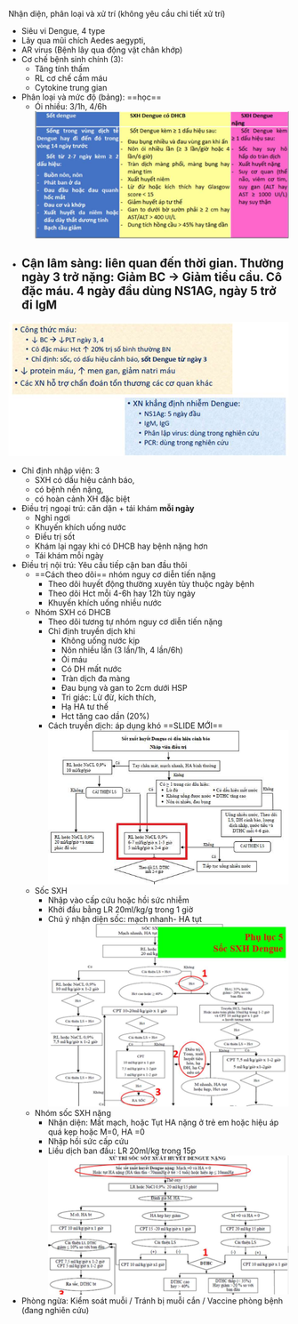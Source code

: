 Nhận diện, phân loại và xử trí (không yêu cầu chi tiết xử trí)  
- Siêu vi Dengue, 4 type  
- Lây qua mũi chích Aedes aegypti,  
- AR virus (Bệnh lây qua động vật chân khớp)  
- Cơ chế bệnh sinh chính (3):   
	- Tăng tính thấm  
	- RL cơ chế cầm máu  
	- Cytokine trung gian  
- Phân loại và mức độ (bảng): ==học==  
	- Ói nhiều: 3/1h, 4/6h  
![Sốt xuất huyết Dengue-1687333076688.jpeg](../../../../../200%20Files/image/image/S%E1%BB%91t%20xu%E1%BA%A5t%20huy%E1%BA%BFt%20Dengue-1687333076688.jpeg)  
- Cận lâm sàng: liên quan đến thời gian. Thường ngày 3 trở nặng: Giảm BC -> Giảm tiểu cầu. Cô đặc máu. 4 ngày đầu dùng NS1AG, ngày 5 trở đi IgM  
	-   
![Sốt xuất huyết Dengue-1687333082732.jpeg](../../../../../200%20Files/image/image/S%E1%BB%91t%20xu%E1%BA%A5t%20huy%E1%BA%BFt%20Dengue-1687333082732.jpeg)  
- Chỉ định nhập viện: 3  
	- SXH có dấu hiệu cảnh báo,   
	- có bệnh nền nặng,   
	- có hoàn cảnh XH đặc biệt  
- Điều trị ngoại trú: căn dặn + tái khám **mỗi ngày**  
	- Nghỉ ngơi  
	- Khuyến khích uống nước  
	- Điều trị sốt  
	- Khám lại ngay khi có DHCB hay bệnh nặng hơn  
	- Tái khám mỗi ngày  
- Điều trị nội trú: Yêu cầu tiếp cận ban đầu thôi  
	- ==Cách theo dõi== nhóm nguy cơ diễn tiến nặng  
		- Theo dõi huyết động thường xuyên tùy thuộc ngày bệnh  
		- Theo dõi Hct mỗi 4-6h hay 12h tùy ngày  
		- Khuyến khích uống nhiều nước  
	- Nhóm SXH có DHCB  
		- Theo dõi tương tự nhóm nguy cơ diễn tiến nặng  
		- Chỉ định truyền dịch khi  
			- Không uống nước kịp  
			- Nôn nhiều lần (3 lần/1h, 4 lần/6h)  
			- Ói máu  
			- Có DH mất nước  
			- Tràn dịch đa màng  
			- Đau bụng và gan to 2cm dưới HSP  
			- Tri giác: Lừ đừ, kích thích,  
			- Hạ HA tư thế  
			- Hct tăng cao dần (20%)  
		- Cách truyền dịch: áp dụng khó ==SLIDE MỚI==  
			![Sốt xuất huyết Dengue-1687333173648.jpeg](../../../../../200%20Files/image/image/S%E1%BB%91t%20xu%E1%BA%A5t%20huy%E1%BA%BFt%20Dengue-1687333173648.jpeg)  
	- Sốc SXH  
		- Nhập vào cấp cứu hoặc hồi sức nhiễm  
		- Khởi đầu bằng LR 20ml/kg/g trong 1 giờ  
		- Chú ý nhận diện sốc: mạch nhanh- HA tụt  
			![Sốt xuất huyết Dengue-1687333196063.jpeg](../../../../../200%20Files/image/image/S%E1%BB%91t%20xu%E1%BA%A5t%20huy%E1%BA%BFt%20Dengue-1687333196063.jpeg)  
	- Nhóm sốc SXH nặng  
		- Nhận diện: Mất mạch, hoặc Tụt HA nặng ở trẻ em hoặc hiệu áp quá kẹp hoặc M=0, HA =0  
		- Nhập hồi sức cấp cứu  
		- Liều dịch ban đầu: LR 20ml/kg trong 15p  
			![Sốt xuất huyết Dengue-1687333216923.jpeg](../../../../../200%20Files/image/image/S%E1%BB%91t%20xu%E1%BA%A5t%20huy%E1%BA%BFt%20Dengue-1687333216923.jpeg)  
- Phòng ngừa: Kiểm soát muỗi / Tránh bị muỗi cắn / Vaccine phòng bệnh (đang nghiên cứu)